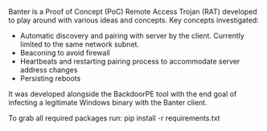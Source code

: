 Banter is a Proof of Concept (PoC) Remote Access Trojan (RAT) developed to play around with various ideas and concepts.
Key concepts investigated:
 - Automatic discovery and pairing with server by the client. Currently limited to the same network subnet.
 - Beaconing to avoid firewall
 - Heartbeats and restarting pairing process to accommodate server address changes
 - Persisting reboots

It was developed alongside the BackdoorPE tool with the end goal of infecting a legitimate Windows binary with the Banter client.

To grab all required packages run:
pip install -r requirements.txt